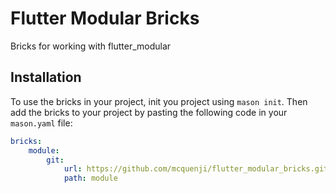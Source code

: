# Flutter Modular Bricks

Bricks for working with flutter_modular

## Installation

To use the bricks in your project, init you project using `mason init`. Then add the bricks to your project by pasting the following code in your `mason.yaml` file:

```yaml
bricks:
    module:
        git: 
            url: https://github.com/mcquenji/flutter_modular_bricks.git
            path: module
    
```
